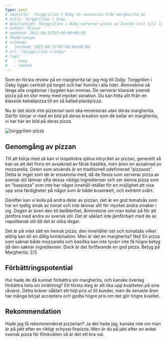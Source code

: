 ```yaml
---
type: post
# seotitle:  Torggrillen i Osby en recension från margherita.se
# title: Torggrillen i Osby
# description: Torggrillen i Osby serverar pizza av Svensk stil till lunch och snabba filmkvällar. Däremot saknar de en riktig margherita.
# author: Oliver
# updated: 2021-08-22T07:00:00+00:00
# headerimage:
# sitemap:
#   lastmod: 2021-08-22T07:00:00+00:00
# url: /torggrillen-i-osby/
# tags:
#   - osby
#   - svensk
---
```


Som en första review på en margherita tar jag mig till Osby. Torggrillen i Osby ligger centralt på torget och har funnits i alla tider. Åtminstone så länge alla ungdomar i bygden kan minnas. De serverar klassisk svensk pizza på en stor meny med mycket variation. Du kan hitta allt ifrån en klassisk kebabpizza till en så kallad plankpizza.

Nu är det dock inte pizzerian som ska recenseras utan deras margherita. Därför börjar vi med en bild på deras kreation som de kallar en margherita, vi har här en bild på deras pizza.

![torggrillen-pizza](https://i.imgur.com/4u02h5o.jpg)

## Genomgång av pizzan

Till att börja med så kan vi inspektera själva intrycket av pizzan, generellt så kan se att det finns en avsaknad av färsk basilika, men även en avsaknad av mozzarella. Osten som används är en traditionell odefinierad ”pizzaost”. Detta är inget som de är ensamma med, då de flesta som serverar pizza av svensk stil lämnar ofta dessa viktiga ingredienser och ser denna pizza som en ”baspizza” som inte har något innehåll istället för en möjlighet att visa upp sina färdigheter på något som är både busenkelt, och extremt svårt.

Därefter kan vi kolla på andra delar av pizzan, det är en god tomatsås som har en tydlig smak av tomat och inte lämnar allt för mycket andra smaker i sig. Degen är även den till belåtenhet, åtminstone om man kollar på för att jämföra med andra av svensk stil. Det är såklart inte jämförbart med de av napolitansk stil då det är olika degar.

Det är på intet sätt en hemsk pizza, den innehåller ost och tomatsås vilket aldrig kan bli en dålig kombination. Men är det en margherita? Nej! En pizza som saknar både mozzarella och basilika kan inte tyvärr inte få högre betyg då den saknar ingredienser. Dock är det fortfarande en god pizza.
Betyg på Margherita: 2/5

## Förbättringspotential

Hur hade de då kunnat förbättra sin margherita, och kanske överlag förbättra hela sin inrättning? Ett första steg är att öka upp kvaliteten på sina råvaror. Detta kräver såklart ett höjt pris ut till kunder, men de senaste åren har många börjat acceptera och godta högre pris om det gör högre kvalitet.

## Rekommendation

Hade jag få rekommenderat pizzerian? Ja det hade jag, kanske inte om man är på jakt efter en riktigt schysst finpizza. Men är du på jakt efter en enkel svensk pizza för filmkvällen så är det ett bra val.
